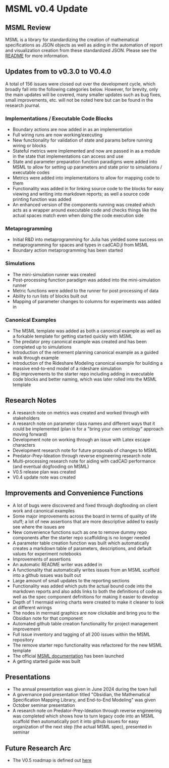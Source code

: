 # MSML v0.4 Update

## MSML Review

MSML is a library for standardizing the creation of mathematical specifications as JSON objects as well as aiding in the automation of report and visualization creation from these standardized JSON. Please see the [README](../README.md) for more information.

## Updates from to v0.3.0 to V0.4.0

A total of 156 issues were closed out over the development cycle, which broadly fall into the following categories below. However, for brevity, only the main updates will be covered, many smaller updates such as bug fixes, small improvements, etc. will not be noted here but can be found in the research journal.

### Implementations / Executable Code Blocks

- Boundary actions are now added in as an implementation
- Full wiring runs are now working/executing
- New functionality for validation of state and params before running wiring or blocks
- Stateful metrics were implemented and now are passed in as a module in the state that implementations can access and use
- State and parameter preparation function paradigms were added into MSML to allow for setting up parameters and state prior to simulations / executable codes
- Metrics were added into implementations to allow for mapping code to them
- Functionality was added in for linking source code to the blocks for easy viewing and writing into markdown reports; as well a source code printing function was added
- An enhanced version of the components running was created which acts as a wrapper around executable code and checks things like the actual spaces match even when doing the code execution side

### Metaprogramming

- Initial R&D into metaprogramming for Julia has yielded some success on metaprogramming for spaces and types in cadCAD.jl from MSML
- Boundary action metaprogramming has been started

### Simulations

- The mini-simulation runner was created
- Post-processing function paradigm was added into the mini-simulation runner
- Metric functions were added to the runner for post processing of data
- Ability to run lists of blocks built out
- Mapping of parameter changes to columns for experiments was added in

### Canonical Examples

- The MSML template was added as both a canonical example as well as a forkable template for getting started quickly with MSML
- The predator prey canonical example was created and has been completed up to simulations
- Introduction of the retirement planning canonical example as a guided walk through example
- Introduction of the Rideshare Modeling canonical example for building a massive end-to-end model of a rideshare simulation
- Big improvements to the starter repo including adding in executable code blocks and better naming, which was later rolled into the MSML template

## Research Notes

- A research note on metrics was created and worked through with stakeholders
- A research note on parameter class names and different ways that it could be implemented (plan is for a "bring your own ontology" approach moving forward)
- Development note on working through an issue with Latex escape characters
- Development research note for future proposals of changes to MSML
- Predator-Prey-Ideation through reverse engineering research note
- Multi-processing research note for aiding with cadCAD performance (and eventual dogfooding on MSML)
- V0.5 release plan was created
- V0.4 update note was created

## Improvements and Convenience Functions

- A lot of bugs were discovered and fixed through dogfooding on client work and canonical examples
- Some major improvements across the board in terms of quality of life stuff; a lot of new assertions that are more descriptive added to easily see where the issues are
- New convenience functions such as one to remove dummy repo components after the starter repo scaffolding is no longer needed
- A parameter table creation function was built which automatically creates a markdown table of parameters, descriptions, and default values for experiment notebooks
- Improvements of assertions
- An automatic README writer was added in
- A functionality that automatically writes issues from an MSML scaffold into a github issues was built out
- Large amount of small updates to the reporting sections
- Functionality was added which puts the actual bound code into the markdown reports and also adds links to both the definitions of code as well as the spec component definitions for making it easier to develop
- Depth of 1 mermaid wiring charts were created to make it cleaner to look at different wirings
- The nodes in mermaid graphics are now clickable and bring you to the Obsidian note for that component
- Automated github table creation functionality for project management improvement
- Full issue inventory and tagging of all 200 issues within the MSML repository
- The remove starter repo functionality was refactored for the new MSML template
- The official [MSML documentation](https://blockscience.github.io/MSML/) has been launched
- A getting started guide was built

## Presentations

- The annual presentation was given in June 2024 during the town hall
- A governance pod presentation titled "Obsidian, the Mathematical Specification Mapping Library, and End-to-End Modeling" was given
- October seminar presentation
- A research note on Predator-Prey-Ideation through reverse engineering was completed which shows how to turn legacy code into an MSML scaffold then automatically port it into github issues for easy organization of the next step (the actual MSML spec), presented in seminar

## Future Research Arc

- The V0.5 roadmap is defined out [here](https://github.com/BlockScience/MSML/blob/main/research_notes/2025-01-07%20V0.5%20Plan.md)
